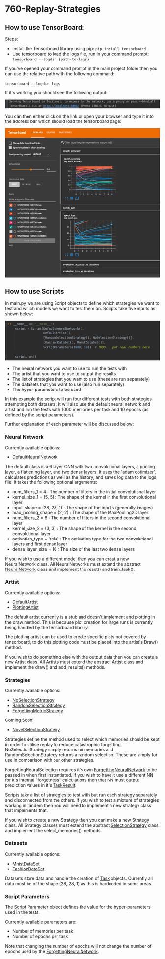 # 760-Replay-Strategies

## How to use TensorBoard:

Steps:
 - Install the Tensorboard library using pip: `pip install tensorboard` 
 - Use tensorboard to load the logs file, run in your command prompt: `tensorboard --logdir {path-to-logs}`

If you've opened your command prompt in the main project folder then you can use the relative path with the following command:

`tensorboard --logdir logs`

If it's working you should see the following output:

<img src="resources/readme/cmd-output.png" alt="TensorBoard 2.9.1 at http://localhost:6006/">

You can then either click on the link or open your browser and type it into the address bar which should load the tensorboard page:

<img src="resources/readme/tensorboard-main-page.png" alt="TensorBoard main page">

## How to use Scripts

In main.py we are using Script objects to define which strategies we want to test and which models we want to test them on.
Scripts take five inputs as shown below:

<img src="resources/readme/script-setup.png" alt="Script setup">

- The neural network you want to use to run the tests with
- The artist that you want to use to output the results
- The list of strategies that you want to use (these are run separately)
- The datasets that you want to use (also run separately)
- The hyper-parameters to be used

In this example the script will run four different tests with both strategies attempting both datasets. It will also
use the default neural network and artist and run the tests with 1000 memories per task and 10 epochs 
(as defined by the script parameters).

Further explanation of each parameter will be discussed below:

### Neural Network

Currently available options:
- [DefaultNeuralNetwork](models/default_neural_network.py)

The default class is a 6 layer CNN with two convolutional layers, a pooling layer, a flattening layer, and two dense layers. 
It uses the 'adam optimizer', calculates predictions as well as the history, and saves log data to the logs file.
It takes the following optional arguments:
- num_filters_1 = 4 : The number of filters in the initial convolutional layer
- kernel_size_1 = (5, 5) : The shape of the kernel in the first convolutional layer
- input_shape = (28, 28, 1) : The shape of the inputs (generally images)
- max_pooling_shape = (2, 2) : The shape of the MaxPooling2D layer
- num_filters_2 = 8 : The number of filters in the second convolutional layer
- kernel_size_2 = (3, 3) : The shape of the kernel in the second convolutional layer
- activation_type = 'relu' : The activation type for the two convolutional layers and first dense layer
- dense_layer_size = 10 : The size of the last two dense layers

If you wish to use a different model then you can creat a new NeuralNetwork class. All NeuralNetworks must extend the 
abstract [NeuralNetwork](models/neural_network.py) class and implement the reset() and train_task().

### Artist

Currently available options:
- [DefaultArtist](art/default_artist.py)
- [PlottingArtist](art/plotting_artist.py)

The default artist currently is a stub and doesn't implement and plotting in the draw method. This is because plot 
creation for large runs is currently being handled by the tensorboard library.

The plotting artist can be used to create specific plots not covered by tensorboard, to do this plotting code must 
be placed into the artist's Draw() method.

If you wish to do something else with the output data then you can create a new Artist class. All Artists must extend 
the abstract [Artist](art/artist.py) class and implement the draw() and add_results() methods.

### Strategies

Currently available options:
- [NoSelectionStrategy](strategies/no_selection_strategy.py)
- [RandomSelectionStrategy](strategies/random_selection_strategy.py)
- [ForgettingMetricStrategy](strategies/forgetting_selection_strategy.py)

Coming Soon!
- [NovelSelectionStrategy](strategies/novel_selection_strategy.py)

Strategies define the method used to select which memories should be kept in order to utilise replay to reduce 
catastrophic forgetting. NoSelectionStrategy simply returns no memories and RandomSelectionStrategy returns a random
selection. These are simply for use in comparison with our other strategies.

ForgettingNeuralSelection requires it's own [ForgettingNeuralNetwork](models/forgetting_neural_network.py) to be passed
in when first instantiated. If you wish to have it use a different NN for it's internal "forgetness" calculations then
that NN must output prediction values in it's [TaskResult](data/task_result.py).

Scripts take a list of strategies to test with but run each strategy separately and disconnected from the others. If 
you wish to test a mixture of strategies working in tandem then you will need to implement a new strategy class that 
implements that.

If you wish to create a new Strategy then you can make a new Strategy class. All Strategy classes must extend the 
abstract [SelectionStrategy](strategies/selection_strategy.py) class and implement the select_memories() methods.

### Datasets

Currently available options:
- [MnistDataSet](data/mnist_data_set.py)
- [FashionDataSet](data/fashion_data_set.py)

Datasets store data and handle the creation of [Task](data/task.py) objects. Currently all data must be of the shape
(28, 28, 1) as this is hardcoded in some areas. 

### Script Parameters

The [Script Parameter](scripts/script_parameters.py) object defines the value for the hyper-parameters used in the 
tests.

Currently available parameters are:
- Number of memories per task 
- Number of epochs per task

Note that changing the number of epochs will not change the number of epochs used by the 
[ForgettingNeuralNetwork](models/forgetting_neural_network.py).


